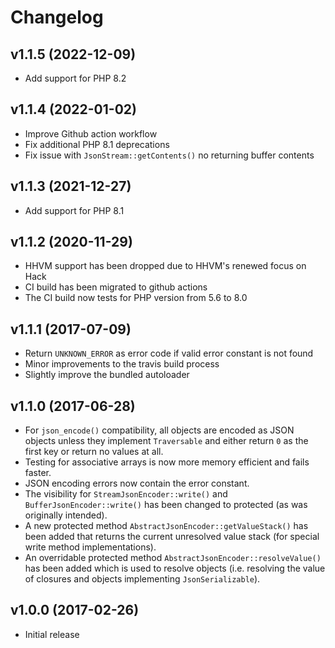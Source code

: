 # Changelog #

## v1.1.5 (2022-12-09) ##

* Add support for PHP 8.2

## v1.1.4 (2022-01-02) ##

* Improve Github action workflow
* Fix additional PHP 8.1 deprecations
* Fix issue with `JsonStream::getContents()` no returning buffer contents

## v1.1.3 (2021-12-27) ##

* Add support for PHP 8.1

## v1.1.2 (2020-11-29) ##

 * HHVM support has been dropped due to HHVM's renewed focus on Hack
 * CI build has been migrated to github actions
 * The CI build now tests for PHP version from 5.6 to 8.0

## v1.1.1 (2017-07-09) ##

 * Return `UNKNOWN_ERROR` as error code if valid error constant is not found
 * Minor improvements to the travis build process
 * Slightly improve the bundled autoloader

## v1.1.0 (2017-06-28) ##

 * For `json_encode()` compatibility, all objects are encoded as JSON objects
   unless they implement `Traversable` and either return `0` as the first key or
   return no values at all.
 * Testing for associative arrays is now more memory efficient and fails faster.
 * JSON encoding errors now contain the error constant.
 * The visibility for `StreamJsonEncoder::write()` and `BufferJsonEncoder::write()`
   has been changed to protected (as was originally intended).
 * A new protected method `AbstractJsonEncoder::getValueStack()` has been added
   that returns the current unresolved value stack (for special write method
   implementations). 
 * An overridable protected method `AbstractJsonEncoder::resolveValue()` has
   been added which is used to resolve objects (i.e. resolving the value of
   closures and objects implementing `JsonSerializable`).

## v1.0.0 (2017-02-26) ##

  * Initial release
